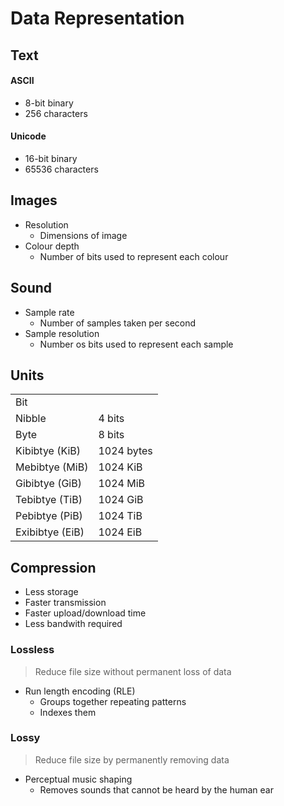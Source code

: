 # Data Representation

## Text

#### ASCII

- 8-bit binary
- 256 characters

#### Unicode

- 16-bit binary
- 65536 characters

## Images

- Resolution
    - Dimensions of image
- Colour depth
    - Number of bits used to represent each colour

## Sound

- Sample rate
    - Number of samples taken per second
- Sample resolution
    - Number os bits used to represent each sample

## Units

|                 |            |
| --------------- | ---------- |
| Bit             |            |
| Nibble          | 4 bits     |
| Byte            | 8 bits     |
| Kibibtye (KiB)  | 1024 bytes |
| Mebibtye (MiB)  | 1024 KiB   |
| Gibibtye (GiB)  | 1024 MiB   |
| Tebibtye (TiB)  | 1024 GiB   |
| Pebibtye (PiB)  | 1024 TiB   |
| Exibibtye (EiB) | 1024 EiB   |

## Compression

- Less storage
- Faster transmission
- Faster upload/download time
- Less bandwith required

### Lossless

> Reduce file size without permanent loss of data

- Run length encoding (RLE)
    - Groups together repeating patterns
    - Indexes them

### Lossy

> Reduce file size by permanently removing data

- Perceptual music shaping
    - Removes sounds that cannot be heard by the human ear
